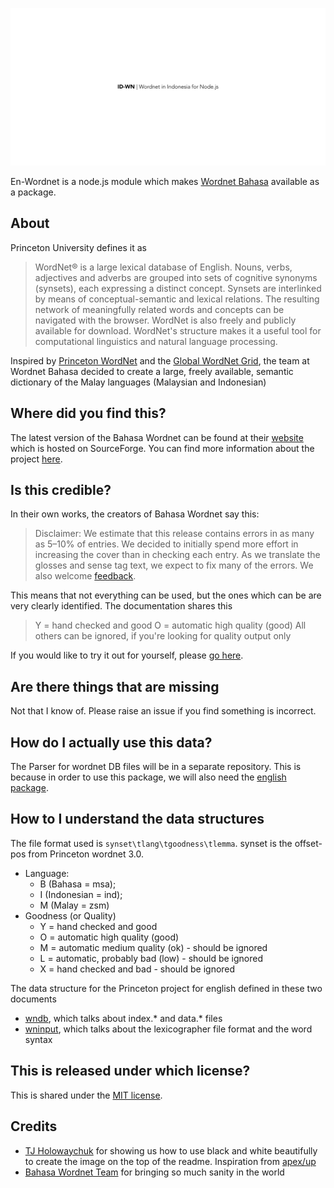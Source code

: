 ![](assets/wordnet-readme-logo.png)

En-Wordnet is a node.js module which makes [Wordnet Bahasa](http://wn-msa.sourceforge.net/index.eng.html) available as a package.

## About

Princeton University defines it as 

> WordNet® is a large lexical database of English. Nouns, verbs, adjectives and adverbs are grouped into sets of cognitive synonyms (synsets), each expressing a distinct concept. Synsets are interlinked by means of conceptual-semantic and lexical relations. The resulting network of meaningfully related words and concepts can be navigated with the browser. WordNet is also freely and publicly available for download. WordNet's structure makes it a useful tool for computational linguistics and natural language processing.

Inspired by [Princeton WordNet](https://wordnet.princeton.edu/) and the [Global WordNet Grid](http://globalwordnet.org/), the team at Wordnet Bahasa decided to create a large, freely available, semantic dictionary of the Malay languages (Malaysian and Indonesian)

## Where did you find this?

The latest version of the Bahasa Wordnet can be found at their [website](https://sourceforge.net/projects/wn-msa/) which is hosted on SourceForge. You can find more information about the project [here](http://wn-msa.sourceforge.net/index.eng.html).

## Is this credible?

In their own works, the creators of Bahasa Wordnet say this:

> Disclaimer: We estimate that this release contains errors in as many as 5–10% of entries. We decided to initially spend more effort in increasing the cover than in checking each entry. As we translate the glosses and sense tag text, we expect to fix many of the errors. We also welcome [feedback](wn-msa-devel@lists.sourceforge.net).

This means that not everything can be used, but the ones which can be are very clearly identified. The documentation shares this

> Y = hand checked and good
> O = automatic high quality (good)
> All others can be ignored, if you're looking for quality output only

If you would like to try it out for yourself, please [go here](http://compling.hss.ntu.edu.sg/omw/cgi-bin/wn-gridx.cgi?usrname=&gridmode=wnbahasa).

## Are there things that are missing

Not that I know of. Please raise an issue if you find something is incorrect.

## How do I actually use this data?

The Parser for wordnet DB files will be in a separate repository. This is because in order to use this package, we will also need the [english package](https://github.com/open-language/en-wordnet).

## How to I understand the data structures

The file format used is `synset\tlang\tgoodness\tlemma`. synset is the offset-pos from Princeton wordnet 3.0.
- Language:
    - B (Bahasa = msa); 
    - I (Indonesian = ind); 
    - M (Malay = zsm)
- Goodness (or Quality)
    - Y = hand checked and good
    - O = automatic high quality (good)
    - M = automatic medium quality (ok) - should be ignored
    - L = automatic, probably bad (low) - should be ignored
    - X = hand checked and bad - should be ignored

The data structure for the Princeton project for english defined in these two documents
- [wndb](https://wordnet.princeton.edu/documentation/wndb5wn), which talks about index.* and data.* files
- [wninput](https://wordnet.princeton.edu/documentation/wninput5wn), which talks about the lexicographer file format and the word syntax

## This is released under which license?

This is shared under the [MIT license](https://sourceforge.net/p/wn-msa/tab/HEAD/tree/trunk/LICENSE).

## Credits

- [TJ Holowaychuk](https://github.com/tj) for showing us how to use black and white beautifully to create the image on the top of the readme. Inspiration from [apex/up](https://github.com/apex/up)
- [Bahasa Wordnet Team](http://wn-msa.sourceforge.net/index.eng.html) for bringing so much sanity in the world